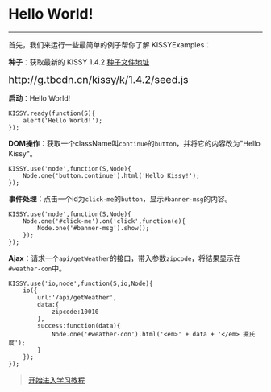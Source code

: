 
# Hello World!

--------------------------------------------

首先，我们来运行一些最简单的例子帮你了解 KISSY<span class="badge">Examples</span>：

**种子**：获取最新的 KISSY 1.4.2 [种子文件地址](http://g.tbcdn.cn/kissy/k/1.4.2/seed.js)

<div class="alert alert-info">
	<div style="font-size:20px;">http://g.tbcdn.cn/kissy/k/1.4.2/seed.js</div>
</div>

**启动**：Hello World!

	KISSY.ready(function(S){
		alert('Hello World!');
	});

**DOM操作**：获取一个className叫`continue`的`button`，并将它的内容改为"Hello Kissy"。

	KISSY.use('node',function(S,Node){
		Node.one('button.continue').html('Hello Kissy!');
	});

**事件处理**：点击一个id为`click-me`的`button`，显示`#banner-msg`的内容。

	KISSY.use('node',function(S,Node){
		Node.one('#click-me').on('click',function(e){
			Node.one('#banner-msg').show();
		});
	});

**Ajax**：请求一个`api/getWeather`的接口，带入参数`zipcode`，将结果显示在`#weather-con`中。

	KISSY.use('io,node',function(S,io,Node){
		io({
			url:'/api/getWeather',
			data:{
				zipcode:10010
			},
			success:function(data){
				Node.one('#weather-con').html('<em>' + data + '</em> 摄氏度');
			}
		});
	});

> [开始进入学习教程](startup.html)
